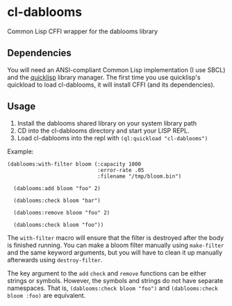 cl-dablooms
===========

Common Lisp CFFI wrapper for the dablooms library

## Dependencies

You will need an ANSI-compliant Common Lisp implementation (I use SBCL)
and the [quicklisp](http://www.quicklisp.org/) library manager. The first
time you use quicklisp's quickload to load cl-dablooms, it will install
CFFI (and its dependencies).

## Usage

1. Install the dablooms shared library on your system library path
2. CD into the cl-dablooms directory and start your LISP REPL.
3. Load cl-dablooms into the repl with `(ql:quickload "cl-dablooms")`

Example:

    (dablooms:with-filter bloom (:capacity 1000
                                 :error-rate .05
                                 :filename "/tmp/bloom.bin")
      
      (dablooms:add bloom "foo" 2)
      
      (dablooms:check bloom "bar")

      (dablooms:remove bloom "foo" 2)

      (dablooms:check bloom "foo"))

The `with-filter` macro will ensure that the filter is destroyed after the body 
is finished running. You can make a bloom filter manually using `make-filter` and
the same keyword arguments, but you will have to clean it up manually 
afterwards using `destroy-filter`.

The key argument to the `add` `check` and `remove` functions can be either
strings or symbols. However, the symbols and strings do not have separate 
namespaces. That is, `(dablooms:check bloom "foo")` and 
`(dablooms:check bloom :foo)` are equivalent. 


